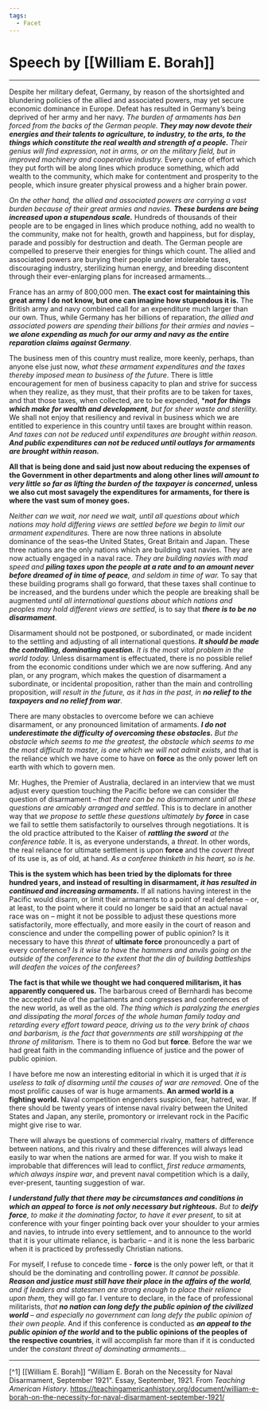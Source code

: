 ```yaml
---
tags:
  - Facet
---
```

# Speech by [[William E. Borah]] 

---

Despite her military defeat, Germany, by reason of the shortsighted and blundering policies of the allied and associated powers, may yet secure economic dominance in Europe. Defeat has resulted in Germany’s being deprived of her army and her navy. *The burden of armaments has ben forced from the backs of the German people. **They may now devote their energies and their talents to agriculture, to industry, to the arts, to the things which constitute the real wealth and strength of a people.** Their genius will find expression, not in arms, or on the military field, but in improved machinery and cooperative industry.* Every ounce of effort which they put forth will be along lines which produce something, which add wealth to the community, which make for contentment and prosperity to the people, which insure greater physical prowess and a higher brain power.

*On the other hand, the allied and associated powers are carrying a vast burden because of their great armies and navies. **These burdens are being increased upon a stupendous scale.*** Hundreds of thousands of their people are to be engaged in lines which produce nothing, add no wealth to the community, make not for health, growth and happiness, but for display, parade and possibly for destruction and death. The German people are compelled to preserve their energies for things which count. The allied and associated powers are burying their people under intolerable taxes, discouraging industry, sterilizing human energy, and breeding discontent through their ever-enlarging plans for increased armaments…

France has an army of 800,000 men. **The exact cost for maintaining this great army I do not know, but one can imagine how stupendous it is.** The British army and navy combined call for an expenditure much larger than our own. Thus, while Germany has her billions of reparation, *the allied and associated powers are spending their billions for their armies and navies – **we alone expending as much for our army and navy as the entire reparation claims against Germany***.

The business men of this country must realize, more keenly, perhaps, than anyone else just now, *what these armament expenditures and the taxes thereby imposed mean to business of the future*. There is little encouragement for men of business capacity to plan and strive for success when they realize, as they must, that their profits are to be taken for taxes, and that those taxes, when collected, are to be expended, ****not for things which make for wealth and development**, but for sheer waste and sterility.* We shall not enjoy that resiliency and revival in business which we are entitled to experience in this country until taxes are brought within reason. *And taxes can not be reduced until expenditures are brought within reason. **And public expenditures can not be reduced until outlays for armaments are brought within reason.***

**All that is being done and said just now about reducing the expenses of the Government in other departments and along other lines *will amount to very little so far as lifting the burden of the taxpayer is concerned*, unless we also cut most savagely the expenditures for armaments, for there is where the vast sum of money goes.**

*Neither can we wait, nor need we wait, until all questions about which nations may hold differing views are settled before we begin to limit our armament expenditures.* There are now three nations in absolute dominance of the seas–the United States, Great Britain and Japan. These three nations are the only nations which are building vast navies. They are now actually engaged in a naval race. *They are building navies with mad speed and **piling taxes upon the people at a rate and to an amount never before dreamed of in time of peace**, and seldom in time of war.* To say that these building programs shall go forward, that these taxes shall continue to be increased, and the burdens under which the people are breaking shall be augmented *until all international questions about which nations and peoples may hold different views are settled*, is to say that ***there is to be no disarmament***.

Disarmament should not be postponed, or subordinated, or made incident to the settling and adjusting of all international questions. ***It should be made the controlling, dominating question.** It is the most vital problem in the world today.* Unless disarmament is effectuated, there is no possible relief from the economic conditions under which we are now suffering. And any plan, or any program, which makes the question of disarmament a subordinate, or incidental proposition, rather than the main and controlling proposition, *will result in the future, as it has in the past, in **no relief to the taxpayers and no relief from war***.

There are many obstacles to overcome before we can achieve disarmament, or any pronounced limitation of armaments. ***I do not underestimate the difficulty of overcoming these obstacles.** But the obstacle which seems to me the greatest, the obstacle which seems to me the most difficult to master, is one which we will not admit exists*, and that is the reliance which we have come to have on **force** as the only power left on earth with which to govern men.

Mr. Hughes, the Premier of Australia, declared in an interview that we must adjust every question touching the Pacific before we can consider the question of disarmament – *that there can be no disarmament until all these questions are amicably arranged and settled*. This is to declare in another way that *we propose to settle these questions ultimately by **force*** in case we fail to settle them satisfactorily to ourselves through negotiations. It is the old practice attributed to the Kaiser of ***rattling the sword** at the conference table*. It is, as everyone understands, a *threat*. In other words, the real reliance for ultimate settlement is upon **force** and the *covert threat* of its use is, as of old, at hand. *As a conferee thinketh in his heart, so is he.*

**This is the system which has been tried by the diplomats for three hundred years, and instead of resulting in disarmament, *it has resulted in continued and increasing armaments*.** If all nations having interest in the Pacific would disarm, or limit their armaments to a point of real defense – or, at least, to the point where it could no longer be said that an actual naval race was on – might it not be possible to adjust these questions more satisfactorily, more effectually, and more easily in the court of reason and conscience and under the compelling power of public opinion? Is it necessary to have this *threat* of **ultimate force** pronouncedly a part of every conference? *Is it wise to have the hammers and anvils going on the outside of the conference to the extent that the din of building battleships will deafen the voices of the conferees?*

**The fact is that while we thought we had conquered militarism, it has apparently conquered us.** The barbarous creed of Bernhardi has become the accepted rule of the parliaments and congresses and conferences of the new world, as well as the old. *The thing which is paralyzing the energies and dissipating the moral forces of the whole human family today and retarding every effort toward peace, driving us to the very brink of chaos and barbarism, is the fact that governments are still worshipping at the throne of militarism.* There is to them no God but **force**. Before the war we had great faith in the commanding influence of justice and the power of public opinion.

I have before me now an interesting editorial in which it is urged that *it is useless to talk of disarming until the causes of war are removed*. One of the most prolific causes of war is huge armaments. **An armed world is a fighting world.** Naval competition engenders suspicion, fear, hatred, war. If there should be twenty years of intense naval rivalry between the United States and Japan, any sterile, promontory or irrelevant rock in the Pacific might give rise to war.

There will always be questions of commercial rivalry, matters of difference between nations, and this rivalry and these differences will always lead easily to war when the nations are armed for war. If you wish to make it improbable that differences will lead to conflict, *first reduce armaments, which always inspire war*, and prevent naval competition which is a daily, ever-present, taunting suggestion of war.

***I understand fully that there may be circumstances and conditions in which an appeal to*** **force** ***is not only necessary but righteous.** But to **deify force**, to make it the dominating factor, to have it ever present*, to sit at conference with your finger pointing back over your shoulder to your armies and navies, to intrude into every settlement, and to announce to the world that it is your ultimate reliance, is barbaric – and it is none the less barbaric when it is practiced by professedly Christian nations.

For myself, I refuse to concede time - **force** is the only power left, or that it should be the dominating and controlling power. *It cannot be possible. **Reason and justice must still have their place in the affairs of the world**, and if leaders and statesmen are strong enough to place their reliance upon them,* they will go far. I venture to declare, in the face of professional militarists, *that **no nation can long defy the public opinion of the civilized world** – and especially no government can long defy the public opinion of their own people.* And if this conference is conducted as ***an appeal to the public opinion of the world* and to the public opinions of the peoples of the respective countries**, it will accomplish far more than if it is conducted under the *constant threat of dominating armaments*…

---
[^1] [[William E. Borah]] “William E. Borah on the Necessity for Naval Disarmament, September 1921”. Essay, September, 1921. From *Teaching American History*. https://teachingamericanhistory.org/document/william-e-borah-on-the-necessity-for-naval-disarmament-september-1921/ 